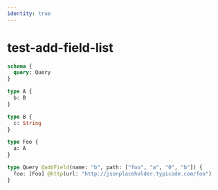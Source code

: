 ```yaml
---
identity: true
---
```


# test-add-field-list

```graphql @config
schema {
  query: Query
}

type A {
  b: B
}

type B {
  c: String
}

type Foo {
  a: A
}

type Query @addField(name: "b", path: ["foo", "a", "0", "b"]) {
  foo: [Foo] @http(url: "http://jsonplaceholder.typicode.com/foo")
}
```
